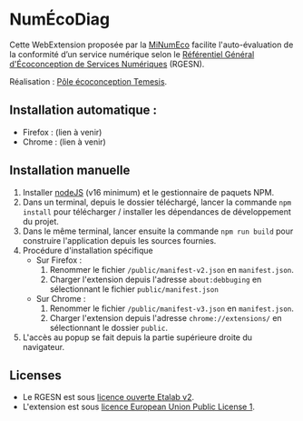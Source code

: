 # NumÉcoDiag 

Cette WebExtension proposée par la [MiNumEco](https://ecoresponsable.numerique.gouv.fr/) facilite l'auto-évaluation de la conformité d’un service numérique selon le [Référentiel Général d'Écoconception de Services Numériques](https://ecoresponsable.numerique.gouv.fr/publications/referentiel-general-ecoconception/) (RGESN).

Réalisation : [Pôle écoconception Temesis](https://www.temesis.com/).

## Installation automatique :

* Firefox : (lien à venir)
* Chrome : (lien à venir)

## Installation manuelle

1. Installer [nodeJS](https://nodejs.org/fr/) (v16 minimum) et le gestionnaire de paquets NPM.
2. Dans un terminal, depuis le dossier téléchargé, lancer la commande `npm install` pour télécharger / installer les dépendances de développement du projet. 
3. Dans le même terminal, lancer ensuite la commande `npm run build` pour construire l'application depuis les sources fournies.
4. Procédure d'installation spécifique 
    - Sur Firefox :
        1. Renommer le fichier `/public/manifest-v2.json` en `manifest.json`.
        2. Charger l'extension depuis l'adresse `about:debbuging` en sélectionnant le fichier `public/manifest.json`
    - Sur Chrome :
        1. Renommer le fichier `/public/manifest-v3.json` en `manifest.json`.
        2. Charger l'extension depuis l'adresse `chrome://extensions/` en sélectionnant le dossier `public`.
5. L'accès au popup se fait depuis la partie supérieure droite du navigateur.

## Licenses

* Le RGESN est sous [licence ouverte Etalab v2](https://www.etalab.gouv.fr/licence-ouverte-open-licence).
* L'extension est sous [licence European Union Public License 1](https://joinup.ec.europa.eu/sites/default/files/inline-files/EUPL%20v1_2%20FR.txt)</a>.